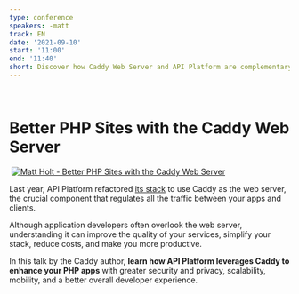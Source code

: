 ```yaml
---
type: conference
speakers: -matt
track: EN
date: '2021-09-10'
start: '11:00'
end: '11:40'
short: Discover how Caddy Web Server and API Platform are complementary for your developer experience.
---
```

​
# Better PHP Sites with the Caddy Web Server
​
[![Matt Holt - Better PHP Sites with the Caddy Web Server](https://img.youtube.com/vi/JaEH7Tfzvos/0.jpg)](https://www.youtube.com/watch?v=JaEH7Tfzvos&list=PL3hoUDjLa7eSo7-CAyiirYfhJe4h_Wxs4&index=4)

Last year, API Platform refactored [its stack](https://github.com/api-platform/api-platform/pull/1693) to use Caddy as the web server, the crucial component that regulates all the traffic between your apps and clients.

Although application developers often overlook the web server, understanding it can improve the quality of your services, simplify your stack, reduce costs, and make you more productive.

In this talk by the Caddy author, **learn how API Platform leverages Caddy to enhance your PHP apps** with greater security and privacy, scalability, mobility, and a better overall developer experience.
